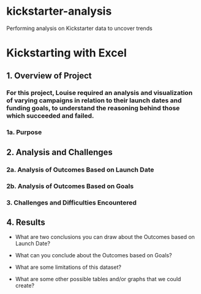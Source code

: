 # kickstarter-analysis
Performing analysis on Kickstarter data to uncover trends
# Kickstarting with Excel

## 1. Overview of Project
   ### For this project, Louise required an analysis and visualization of varying campaigns in relation to their launch dates and funding goals, to understand the reasoning behind those which succeeded and failed. 

### 1a. Purpose

## 2. Analysis and Challenges

### 2a. Analysis of Outcomes Based on Launch Date

### 2b. Analysis of Outcomes Based on Goals

### 3. Challenges and Difficulties Encountered

## 4. Results

- What are two conclusions you can draw about the Outcomes based on Launch Date?

- What can you conclude about the Outcomes based on Goals?

- What are some limitations of this dataset?

- What are some other possible tables and/or graphs that we could create?
